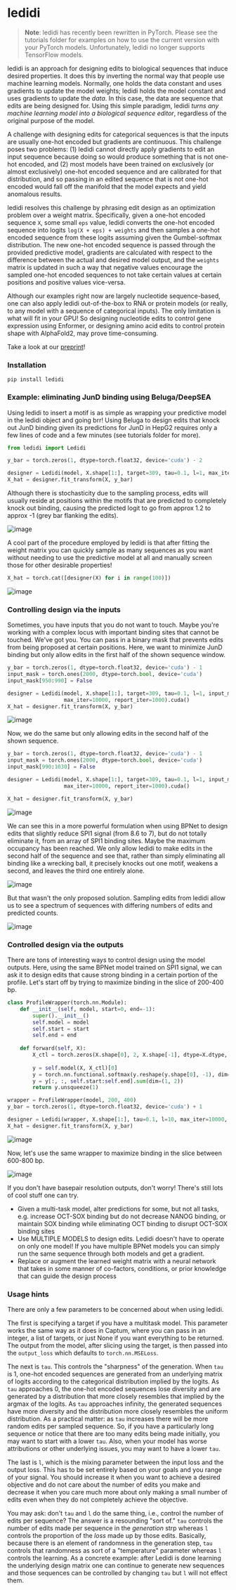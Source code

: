 # ledidi

> **Note**:
> ledidi has recently been rewritten in PyTorch. Please see the tutorials folder for examples on how to use the current version with your PyTorch models. Unfortunately, ledidi no longer supports TensorFlow models. 

ledidi is an approach for designing edits to biological sequences that induce desired properties. It does this by inverting the normal way that people use machine learning models. Normally, one holds the data constant and uses gradients to update the model weights; ledidi holds the model constant and uses gradients to update the *data*. In this case, the data are sequence that edits are being designed for. Using this simple paradigm, ledidi *turns any machine learning model into a biological sequence editor*, regardless of the original purpose of the model. 

A challenge with designing edits for categorical sequences is that the inputs are usually one-hot encoded but gradients are continuous. This challenge poses two problems: (1) ledidi cannot directly apply gradients to edit an input sequence because doing so would produce something that is not one-hot encoded, and (2) most models have been trained on exclusively (or almost exclusively) one-hot encoded sequence and are calibrated for that distribution, and so passing in an edited sequence that is not one-hot encoded would fall off the manifold that the model expects and yield anomalous results.

ledidi resolves this challenge by phrasing edit design as an optimization problem over a weight matrix. Specifically, given a one-hot encoded sequence `X`, some small `eps` value, ledidi converts the one-hot encoded sequence into logits `log(X + eps) + weights` and then samples a one-hot encoded sequence from these logits assuming given the Gumbel-softmax distribution. The new one-hot encoded sequence is passed through the provided predictive model, gradients are calculated with respect to the difference between the actual and desired model output, and the `weights` matrix is updated in such a way that negative values encourage the sampled one-hot encoded sequences to not take certain values at certain positions and positive values vice-versa.

Although our examples right now are largely nucleotide sequence-based, one can also apply ledidi out-of-the-box to RNA or protein models (or really, to any model with a sequence of categorical inputs). The only limitation is what will fit in your GPU! So designing nucleotide edits to control gene expression using Enformer, or designing amino acid edits to control protein shape with AlphaFold2, may prove time-consuming.

Take a look at our [preprint](https://www.biorxiv.org/content/10.1101/2020.05.21.109686v1)!

### Installation
`pip install ledidi`

### Example: eliminating JunD binding using Beluga/DeepSEA

Using ledidi to insert a motif is as simple as wrapping your predictive model in the ledidi object and going brr! Using Beluga to design edits that knock out JunD binding given its predictions for JunD in HepG2 requires only a few lines of code and a few minutes (see tutorials folder for more).

```python
from ledidi import Ledidi

y_bar = torch.zeros(1, dtype=torch.float32, device='cuda') - 2

designer = Ledidi(model, X.shape[1:], target=309, tau=0.1, l=1, max_iter=20000, report_iter=1000).cuda()
X_hat = designer.fit_transform(X, y_bar)
```

Although there is stochasticity due to the sampling process, edits will usually reside at positions within the motifs that are predicted to completely knock out binding, causing the predicted logit to go from approx 1.2 to approx -1 (grey bar flanking the edits). 

![image](https://github.com/jmschrei/ledidi/assets/3916816/a81d814f-eea7-4738-b139-9a98744a736d)

A cool part of the procedure employed by ledidi is that after fitting the weight matrix you can quickly sample as many sequences as you want without needing to use the predictive model at all and manually screen those for other desirable properties!

```python
X_hat = torch.cat([designer(X) for i in range(100)])
```

![image](https://github.com/jmschrei/ledidi/assets/3916816/edb46b73-7db9-41d6-8f81-2d8179b7e255)

### Controlling design via the inputs

Sometimes, you have inputs that you do not want to touch. Maybe you're working with a complex locus with important binding sites that cannot be touched. We've got you. You can pass in a binary mask that prevents edits from being proposed at certain positions. Here, we want to minimize JunD binding but only allow edits in the first half of the shown sequence window. 

```python
y_bar = torch.zeros(1, dtype=torch.float32, device='cuda') - 1
input_mask = torch.ones(2000, dtype=torch.bool, device='cuda')
input_mask[950:990] = False

designer = Ledidi(model, X.shape[1:], target=309, tau=0.1, l=1, input_mask=input_mask,
                  max_iter=10000, report_iter=1000).cuda()
X_hat = designer.fit_transform(X, y_bar)
```

![image](https://github.com/jmschrei/ledidi/assets/3916816/6d8c2a16-7f07-4a08-80ae-8c3d9ec4cb52)

Now, we do the same but only allowing edits in the second half of the shown sequence.

```python
y_bar = torch.zeros(1, dtype=torch.float32, device='cuda') - 1
input_mask = torch.ones(2000, dtype=torch.bool, device='cuda')
input_mask[990:1030] = False

designer = Ledidi(model, X.shape[1:], target=309, tau=0.1, l=1, input_mask=input_mask,
                  max_iter=10000, report_iter=1000).cuda()

X_hat = designer.fit_transform(X, y_bar)
```

![image](https://github.com/jmschrei/ledidi/assets/3916816/0e455622-ac34-4b7e-b195-1aa2fd8215e7)

We can see this in a more powerful formulation when using BPNet to design edits that slightly reduce SPI1 signal (from 8.6 to 7), but do not totally eliminate it, from an array of SPI1 binding sites. Maybe the maximum occupancy has been reached. We only allow ledidi to make edits in the second half of the sequence and see that, rather than simply eliminating all binding like a wrecking ball, it precisely knocks out one motif, weakens a second, and leaves the third one entirely alone. 

![image](https://github.com/jmschrei/ledidi/assets/3916816/71bd9ced-8515-4dcc-9352-491604a5b6ff)

But that wasn't the only proposed solution. Sampling edits from ledidi allow us to see a spectrum of sequences with differing numbers of edits and predicted counts.

![image](https://github.com/jmschrei/ledidi/assets/3916816/45c4cab5-eb41-4341-ab50-6c433f85516c)

### Controlled design via the outputs

There are tons of interesting ways to control design using the model outputs. Here, using the same BPNet model trained on SPI1 signal, we can ask it to design edits that cause strong binding in a certain portion of the profile. Let's start off by trying to maximize binding in the slice of 200-400 bp.

```python
class ProfileWrapper(torch.nn.Module):
    def __init__(self, model, start=0, end=-1):
        super().__init__()
        self.model = model
        self.start = start
        self.end = end
    
    def forward(self, X):
        X_ctl = torch.zeros(X.shape[0], 2, X.shape[-1], dtype=X.dtype, device=X.device)
        
        y = self.model(X, X_ctl)[0]
        y = torch.nn.functional.softmax(y.reshape(y.shape[0], -1), dim=-1).reshape(*y.shape)
        y = y[:, :, self.start:self.end].sum(dim=(1, 2))
        return y.unsqueeze(1)

wrapper = ProfileWrapper(model, 200, 400)
y_bar = torch.zeros(1, dtype=torch.float32, device='cuda') + 1

designer = Ledidi(wrapper, X.shape[1:], tau=0.1, l=10, max_iter=10000, report_iter=1000).cuda()
X_hat = designer.fit_transform(X, y_bar)
```

![image](https://github.com/jmschrei/ledidi/assets/3916816/cdf1bc0c-9307-44ae-9fc9-c492a9bc66e2)

Now, let's use the same wrapper to maximize binding in the slice between 600-800 bp.

![image](https://github.com/jmschrei/ledidi/assets/3916816/f2afc4bd-beca-48fa-8d54-96a8bc22ce7b)

If you don't have basepair resolution outputs, don't worry! There's still lots of cool stuff one can try.

- Given a multi-task model, alter predictions for some, but not all tasks, e.g. increase OCT-SOX binding but do not decrease NANOG binding, or maintain SOX binding while eliminating OCT binding to disrupt OCT-SOX binding sites
- Use MULTIPLE MODELS to design edits. Ledidi doesn't have to operate on only one model! If you have multiple BPNet models you can simply run the same sequence through both models and get a gradient.
- Replace or augment the learned weight matrix with a neural network that takes in some manner of co-factors, conditions, or prior knowledge that can guide the design process

### Usage hints

There are only a few parameters to be concerned about when using ledidi.

The first is specifying a target if you have a multitask model. This parameter works the same way as it does in Captum, where you can pass in an integer, a list of targets, or just None if you want everything to be returned. The output from the model, after slicing using the target, is then passed into the `output_loss` which defaults to `torch.nn.MSELoss`. 

The next is `tau`. This controls the "sharpness" of the generation. When `tau` is 1, one-hot encoded sequences are generated from an underlying matrix of logits according to the categorical distribution implied by the logits. As `tau` approaches 0, the one-hot encoded sequences lose diversity and are generated by a distribution that more closely resembles that implied by the argmax of the logits. As `tau` approaches infinity, the generated sequences have more diversity and the distribution more closely resembles the uniform distribution. As a practical matter: as `tau` increases there will be more random edits per sampled sequence. So, if you have a particularly long sequence or notice that there are too many edits being made initially, you may want to start with a lower `tau`. Also, when your model has worse attributions or other underlying issues, you may want to have a lower `tau`.

The last is `l`, which is the mixing parameter between the input loss and the output loss. This has to be set entirely based on your goals and you range of your signal. You should increase it when you want to achieve a desired objective and do not care about the number of edits you make and decrease it when you care much more about only making a small number of edits even when they do not completely achieve the objective.

You may ask: don't `tau` and `l` do the same thing, i.e., control the number of edits per sequence? The answer is a resounding "sort of." `tau` controls the number of edits made per sequence in the <i>generation</i> strp whereas `l` controls the proportion of the <i>loss</i> made up by those edits. Basically, because there is an element of randomness in the generation step, `tau` controls that randomness as sort of a "temperature" parameter whereas `l` controls the learning. As a concrete example: after Ledidi is done learning the underlying design matrix one can continue to generate new sequences and those sequences can be controlled by changing `tau` but `l` will not effect them.
